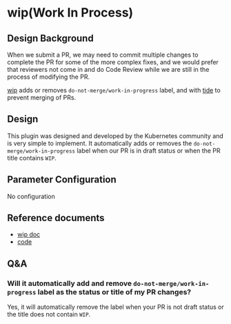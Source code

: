 # wip(Work In Process)

## Design Background

When we submit a PR, we may need to commit multiple changes to complete the PR for some of the more complex fixes, and we would prefer that reviewers not come in and do Code Review while we are still in the process of modifying the PR.

[wip](https://github.com/kubernetes/test-infra/tree/master/prow/plugins/wip) adds or removes `do-not-merge/work-in-progress` label, and with [tide](components/tide.md) to prevent merging of PRs.

## Design

This plugin was designed and developed by the Kubernetes community and is very simple to implement. It automatically adds or removes the `do-not-merge/work-in-progress` label when our PR is in draft status or when the PR title contains `WIP`.

## Parameter Configuration 

No configuration

## Reference documents

- [wip doc](https://prow.tidb.io/plugins?repo=ti-community-infra%2Ftichi)
- [code](https://github.com/kubernetes/test-infra/tree/master/prow/plugins/wip)

## Q&A

### Will it automatically add and remove `do-not-merge/work-in-progress` label as the status or title of my PR changes?

Yes, it will automatically remove the label when your PR is not draft status or the title does not contain `WIP`.
